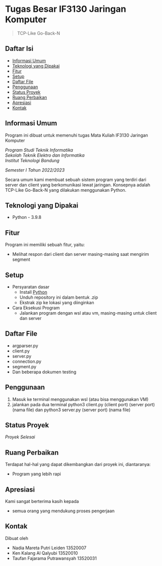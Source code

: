 # Tugas Besar IF3130 Jaringan Komputer
> TCP-Like Go-Back-N

## Daftar Isi
* [Informasi Umum](#informasi-umum)
* [Teknologi yang Dipakai](#teknologi-yang-dipakai)
* [Fitur](#fitur)
* [Setup](#setup)
* [Daftar File](#daftar-file)
* [Penggunaan](#penggunaan)
* [Status Proyek](#status-proyek)
* [Ruang Perbaikan](#ruang-perbaikan)
* [Apresiasi](#apresiasi)
* [Kontak](#kontak)

## Informasi Umum
Program ini dibuat untuk memenuhi tugas Mata Kuliah IF3130 Jaringan Komputer

*Program Studi Teknik Informatika* <br />
*Sekolah Teknik Elektro dan Informatika* <br />
*Institut Teknologi Bandung* <br />

*Semester I Tahun 2022/2023*

Secara umum kami membuat sebuah sistem program yang terdiri dari server dan client yang berkomunikasi lewat jaringan. Konsepnya adalah TCP-Like Go-Back-N yang dilakukan menggunakan Python.

## Teknologi yang Dipakai
- Python - 3.9.8

## Fitur
Program ini memiliki sebuah fitur, yaitu:
- Melihat respon dari client dan server masing-masing saat mengirim segment

## Setup
- Persyaratan dasar
    - Install [Python](https://www.python.org/downloads/)
    - Unduh repository ini dalam bentuk .zip
    - Ekstrak zip ke lokasi yang diinginkan
- Cara Eksekusi Program
    - Jalankan program dengan wsl atau vm, masing-masing untuk client dan server

## Daftar File
- argparser.py
- client.py
- server.py
- connection.py
- segment.py
- Dan beberapa dokumen testing

## Penggunaan
1. Masuk ke terminal menggunakan wsl (atau bisa menggunakan VM)
2. jalankan pada dua terminal python3 client.py (client port) (server port) (nama file) dan python3 server.py (server port) (nama file)

## Status Proyek
_Proyek Selesai_

## Ruang Perbaikan
Terdapat hal-hal yang dapat dikembangkan dari proyek ini, diantaranya:
- Program yang lebih rapi

## Apresiasi
Kami sangat berterima kasih kepada
- semua orang yang mendukung proses pengerjaan

## Kontak
Dibuat oleh
- Nadia Mareta Putri Leiden 13520007
- Ken Kalang Al Qalyubi 13520010
- Taufan Fajarama Putrawansyah 13520031
